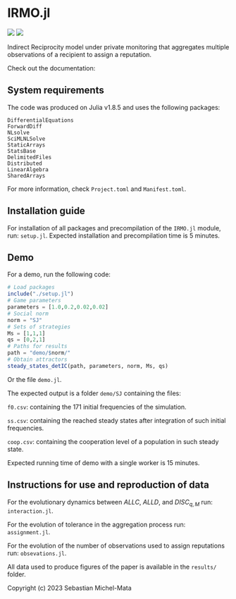 # IRMO.jl

[![](https://img.shields.io/badge/docs-stable-blue.svg)](https://michel-mata.github.io/IRMO.jl/stable)
[![](https://img.shields.io/badge/docs-dev-blue.svg)](https://michel-mata.github.io/IRMO.jl/dev)

Indirect Reciprocity model under private monitoring that aggregates multiple observations of a recipient to assign a reputation.

Check out the documentation: 

## System requirements
The code was produced on Julia v1.8.5 and uses the following packages:
```
DifferentialEquations
ForwardDiff
NLsolve
SciMLNLSolve
StaticArrays
StatsBase
DelimitedFiles
Distributed
LinearAlgebra
SharedArrays
```
For more information, check `Project.toml` and `Manifest.toml`.

## Installation guide
For installation of all packages and precompilation of the `IRMO.jl` module, run: `setup.jl`.
Expected installation and precompilation time is 5 minutes.

## Demo
For a demo, run the following code:
```julia
# Load packages
include("./setup.jl")
# Game parameters
parameters = [1.0,0.2,0.02,0.02]
# Social norm
norm = "SJ"
# Sets of strategies
Ms = [1,1,1]
qs = [0,2,1]
# Paths for results
path = "demo/$norm/"
# Obtain attractors
steady_states_detIC(path, parameters, norm, Ms, qs)
```
Or the file `demo.jl`.

The expected output is a folder `demo/SJ` containing the files:

`f0.csv`: containing the 171 initial frequencies of the simulation.

`ss.csv`: containing the reached steady states after integration of such initial frequencies.

`coop.csv`: containing the cooperation level of a population in such steady state.

Expected running time of demo with a single worker is 15 minutes.

## Instructions for use and reproduction of data
For the evolutionary dynamics between $ALLC$, $ALLD$, and $DISC_{q,M}$ run: `interaction.jl`.

For the evolution of tolerance in the aggregation process run: `assignment.jl`.

For the evolution of the number of observations used to assign reputations run: `obsevations.jl`.

All data used to produce figures of the paper is available in the `results/` folder.

Copyright (c) 2023 Sebastian Michel-Mata